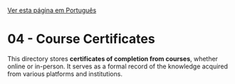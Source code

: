 [Ver esta página em Português](README_pt-br.md)

# 04 - Course Certificates

This directory stores **certificates of completion from courses**, whether online or in-person. It serves as a formal record of the knowledge acquired from various platforms and institutions.
